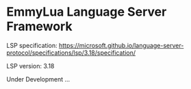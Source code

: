 # EmmyLua Language Server Framework

LSP specification: https://microsoft.github.io/language-server-protocol/specifications/lsp/3.18/specification/

LSP version: 3.18

Under Development ...